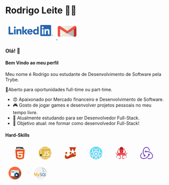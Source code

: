 # Rodrigo Leite 👩‍💻

 <a href="https://www.linkedin.com/in/rodrigoleite27/" target="_blank" >
  <img src="./img/linkedin.png" width="140" height="35" style="margin: 10px"/>
 </a>
 <a href="mailto:rods.leite27@gmail.com" target="_blank" >
  <img src="./img/gmail.png" width="60" height="50" />
 </a>


### Olá! 👋
#### Bem Vindo ao meu perfil 
Meu nome é Rodrigo sou estudante de Desenvolvimento de Software pela Trybe. 

:dart:Aberto para oportunidades full-time ou part-time.

 - 😍 Apaixonado por Mercado financeiro e Desenvolvimento de Software.
 - 🎮 Gosto de jogar games e desenvolver projetos pessoais no meu tempo livre.
 - 📘 Atualmente estudando para ser Desenvolvedor Full-Stack. 
  - :rocket: Objetivo atual: me formar como desenvolvedor Full-Stack!
 
#### Hard-Skills

<div>
&nbsp;&nbsp;&nbsp;
<img src="./img/html.svg" width="40" height="40" style="margin: 10px" />
&nbsp;&nbsp;&nbsp;
<img src="./img/javascript.svg" width="40" height="40" style="margin: 10px" />
&nbsp;&nbsp;&nbsp;
<img src="./img/jest.png" width="40" height="40" style="margin: 10px" />
&nbsp;&nbsp;&nbsp;
<img src="./img/react.svg" width="40" height="40" style="margin: 10px" />
&nbsp;&nbsp;&nbsp;
<img src="./img/rtl.png" width="40" height="40" style="margin: 10px" />
&nbsp;&nbsp;&nbsp;
<img src="./img/redux.png" width="40" height="40" style="margin: 10px" />
&nbsp;&nbsp;&nbsp;
<img src="./img/sql.svg" width="40" height="40" style="margin: 10px" />
&nbsp;&nbsp;&nbsp;
<img src="./img/mysql.svg" width="40" height="40" style="margin: 10px"/>
</div>
